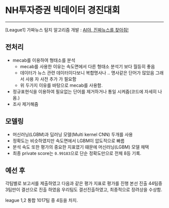 # NH투자증권 빅데이터 경진대회
---
[League1] 가짜뉴스 탐지 알고리즘 개발 : [AI야, 진짜뉴스를 찾아줘!](https://dacon.io/competitions/official/235658/overview/description/)

## 전처리
- mecab를 이용하여 형태소를 분석 
	- mecab를 사용한 이유는 속도면에서 다른 형태소 분석기 보다 월등히 좋음
	- 데이터가 뉴스 관련 데이터이다보니 복합명사나 .. 명사같은 단어가 많았음 그래서 사용 자 사전 추가 가 필요함
	- 위 두가지 이유를 바탕으로 mecab를 사용함.
- 정규표현식을 이용하여 필요없는 단어를 제거하거나 통일 시켜줌(코드에 자세히 나옴.)
- 조사 제거해줌

## 모델링

- 머신러닝(LGBM)과 딥러닝 모델(Multi kernel CNN) 두개를 사용
- 정확도는 비슷하였지만 속도면에서 LGBM이 압도적으로 빠름
- 분석 속도 또한 평가의 중요한 지표였기 떄문에 머신러닝(LGBM) 모델 채택
- 최종 private score는 `0.99183`으로 단순 정확도만으로 전체 8등 기록.


## 예선 후

각팀별로 보고서를 제출하였고 다음과 같은 평가 지표로 평가를 진행 본선 진출 44팀중 3팀만이 결선으로 진출 하였음
우리팀도 결선진출하였고, 최종적으로 장려상을 수상함.

league 1,2 통합 1017팀 중 4등을 차지.
